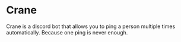 # Crane
Crane is a discord bot that allows you to ping a person multiple times automatically. Because one ping is never enough.